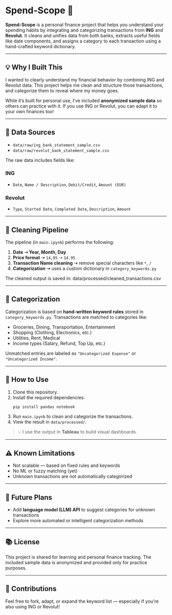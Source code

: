 # Spend-Scope 🧾

**Spend-Scope** is a personal finance project that helps you understand your spending habits by integrating and categorizing transactions from **ING** and **Revolut**. It cleans and unifies data from both banks, extracts useful fields like date components, and assigns a category to each transaction using a hand-crafted keyword dictionary.

---

## 💡 Why I Built This

I wanted to clearly understand my financial behavior by combining ING and Revolut data. This project helps me clean and structure those transactions, and categorize them to reveal where my money goes.

While it’s built for personal use, I’ve included **anonymized sample data** so others can practice with it. If you use ING or Revolut, you can adapt it to your own finances too!

---

## 📂 Data Sources

- `data/raw/ing_bank_statement_sample.csv`
- `data/raw/revolut_bank_statement_sample.csv`

The raw data includes fields like:

### ING
- `Date`, `Name / Description`, `Debit/Credit`, `Amount (EUR)`

### Revolut
- `Type`, `Started Date`, `Completed Date`, `Description`, `Amount`

---

## 🧼 Cleaning Pipeline

The pipeline (in `main.ipynb`) performs the following:

1. **Date ➝ Year, Month, Day**
2. **Price format ➝** `14,95` ➝ `14.95`
3. **Transaction Name cleaning ➝** remove special characters like `*`, `/`
4. **Categorization ➝** uses a custom dictionary in `category_keywords.py`

The cleaned output is saved in:  data/processed/cleaned_transactions.csv


---

## 🔖 Categorization

Categorization is based on **hand-written keyword rules** stored in `category_keywords.py`. Transactions are matched to categories like:

- Groceries, Dining, Transportation, Entertainment
- Shopping (Clothing, Electronics, etc.)
- Utilities, Rent, Medical
- Income types (Salary, Refund, Top Up, etc.)

Unmatched entries are labeled as `"Uncategorized Expense"` or `"Uncategorized Income"`.

---

## 🚀 How to Use

1. Clone this repository.
2. Install the required dependencies:
    ```bash
    pip install pandas notebook
    ```
3. Run `main.ipynb` to clean and categorize the transactions.
4. View the result in `data/processed/`.

> 💡 I use the output in **Tableau** to build visual dashboards.

---

## ⚠️ Known Limitations

- Not scalable — based on fixed rules and keywords
- No ML or fuzzy matching (yet)
- Unknown transactions are not automatically categorized

---

## 🔮 Future Plans

- Add **language model (LLM) API** to suggest categories for unknown transactions
- Explore more automated or intelligent categorization methods

---

## 📚 License

This project is shared for learning and personal finance tracking. The included sample data is anonymized and provided only for practice purposes.

---

## 🙌 Contributions

Feel free to fork, adapt, or expand the keyword list — especially if you're also using ING or Revolut!
